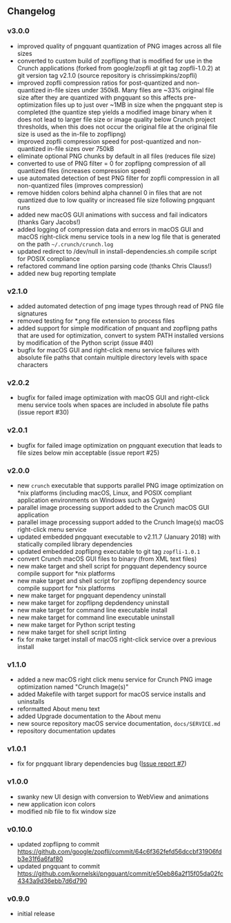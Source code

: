 ## Changelog

### v3.0.0

- improved quality of pngquant quantization of PNG images across all file sizes
- converted to custom build of zopflipng that is modified for use in the Crunch applications (forked from google/zopfli at git tag zopfli-1.0.2) at git version tag v2.1.0 (source repository is chrissimpkins/zopfli)
- improved zopfli compression ratios for post-quantized and non-quantized in-file sizes under 350kB.  Many files are ~33% original file size after they are quantized with pngquant so this affects pre-optimization files up to just over ~1MB in size when the pngquant step is completed (the quantize step yields a modified image binary when it does not lead to larger file size or image quality below Crunch project thresholds, when this does not occur the original file at the original file size is used as the in-file to zopflipng)
- improved zopfli compression speed for post-quantized and non-quantized in-file sizes over 750kB
- eliminate optional PNG chunks by default in all files (reduces file size)
- converted to use of PNG filter = 0 for zopflipng compression of all quantized files (increases compression speed)
- use automated detection of best PNG filter for zopfli compression in all non-quantized files (improves compression)
- remove hidden colors behind alpha channel 0 in files that are not quantized due to low quality or increased file size following pngquant runs
- added new macOS GUI animations with success and fail indicators (thanks Gary Jacobs!)
- added logging of compression data and errors in macOS GUI and macOS right-click menu service tools in a new log file that is generated on the path `~/.crunch/crunch.log`
- updated redirect to /dev/null in install-dependencies.sh compile script for POSIX compliance
- refactored command line option parsing code (thanks Chris Clauss!)
- added new bug reporting template

### v2.1.0

- added automated detection of png image types through read of PNG file signatures
- removed testing for *.png file extension to process files
- added support for simple modification of pnquant and zopflipng paths that are used for optimization, convert to system PATH installed versions by modification of the Python script (issue #40)
- bugfix for macOS GUI and right-click menu service failures with absolute file paths that contain multiple directory levels with space characters

### v2.0.2

- bugfix for failed image optimization with macOS GUI and right-click menu service tools when spaces are included in absolute file paths (issue report #30)

### v2.0.1

- bugfix for failed image optimization on pngquant execution that leads to file sizes below min acceptable (issue report #25)

### v2.0.0

- new `crunch` executable that supports parallel PNG image optimization on *nix platforms (including macOS, Linux, and POSIX compliant application environments on Windows such as Cygwin)
- parallel image processing support added to the Crunch macOS GUI application
- parallel image processing support added to the Crunch Image(s) macOS right-click menu service
- updated embedded pngquant executable to v2.11.7 (January 2018) with statically compiled library dependencies
- updated embedded zopflipng executable to git tag `zopfli-1.0.1`
- convert Crunch macOS GUI files to binary (from XML text files) 
- new make target and shell script for pngquant dependency source compile support for *nix platforms
- new make target and shell script for zopflipng dependency source compile support for *nix platforms
- new make target for pngquant dependency uninstall
- new make target for zopflipng depdendency uninstall
- new make target for command line executable install
- new make target for command line executable uninstall
- new make target for Python script testing
- new make target for shell script linting
- fix for make target install of macOS right-click service over a previous install

### v1.1.0

- added a new macOS right click menu service for Crunch PNG image optimization named "Crunch Image(s)"
- added Makefile with target support for macOS service installs and uninstalls
- reformatted About menu text
- added Upgrade documentation to the About menu
- new source repository macOS service documentation, `docs/SERVICE.md`
- repository documentation updates

### v1.0.1

- fix for pngquant library dependencies bug ([Issue report #7](https://github.com/chrissimpkins/Crunch/issues/7))

### v1.0.0

- swanky new UI design with conversion to WebView and animations
- new application icon colors
- modified nib file to fix window size

### v0.10.0

- updated zopflipng to commit https://github.com/google/zopfli/commit/64c6f362fefd56dccbf31906fdb3e31f6a6faf80
- updated pngquant to commit https://github.com/kornelski/pngquant/commit/e50eb86a2f15f05da02fc4343a9d36ebb7d6d790

### v0.9.0

- initial release